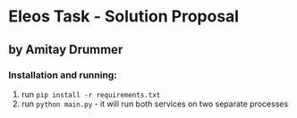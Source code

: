 # Eleos Task - Solution Proposal
## by Amitay Drummer
### Installation and running:
1. run `pip install -r requirements.txt`
2. run `python main.py` - it will run both services on two separate processes
